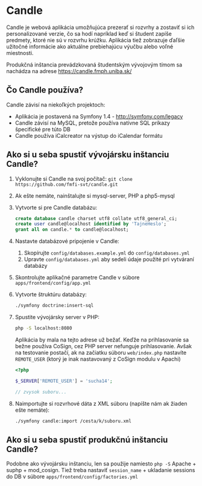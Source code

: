 # Candle

Candle je webová aplikácia umožňujúca prezerať si rozvrhy a zostaviť si ich
personalizované verzie, čo sa hodí napríklad keď si študent zapíše predmety,
ktoré nie sú v rozvrhu krúžku. Aplikácia tiež zobrazuje ďaľšie užitočné informácie
ako aktuálne prebiehajúcu výučbu alebo voľné miestnosti.

Produkčná inštancia prevádzkovaná študentským vývojovým tímom sa nachádza na adrese
https://candle.fmph.uniba.sk/

## Čo Candle používa?

Candle závisí na niekoľkých projektoch:

* Aplikácia je postavená na Symfony 1.4 - http://symfony.com/legacy
* Candle závisí na MySQL, pretože používa natívne SQL príkazy špecifické pre túto DB
* Candle používa iCalcreator na výstup do iCalendar formátu

## Ako si u seba spustiť vývojársku inštanciu Candle?

1. Vyklonujte si Candle na svoj počítač: `git clone https://github.com/fmfi-svt/candle.git`
2. Ak ešte nemáte, nainštalujte si mysql-server, PHP a php5-mysql
3. Vytvorte si pre Candle databázu:

   ```sql
   create database candle charset utf8 collate utf8_general_ci;
   create user candle@localhost identified by 'TajneHeslo';
   grant all on candle.* to candle@localhost;
   ```

4. Nastavte databázové pripojenie v Candle:
   1. Skopírujte `config/databases.example.yml` do `config/databases.yml`
   2. Upravte `config/databases.yml` aby sedeli údaje použité pri vytváraní databázy
5. Skontrolujte aplikačné parametre Candle v súbore `apps/frontend/config/app.yml`
6. Vytvorte štruktúru databázy:

   ```bash
   ./symfony doctrine:insert-sql
   ```

7. Spustite vývojársky server v PHP:

   ```bash
   php -S localhost:8080
   ```

   Aplikácia by mala na tejto adrese už bežať. Keďže na prihlasovanie sa bežne
   používa CoSign, cez PHP server nefunguje prihlasovanie. Avšak na testovanie
   postačí, ak na začiatku súboru `web/index.php` nastavíte `REMOTE_USER`
   (ktorý je inak nastavovaný z CoSign modulu v Apachi)

   ```php
   <?php
   
   $_SERVER['REMOTE_USER'] = 'sucha14';
   
   // zvysok suboru...
   ```

8. Naimportujte si rozvrhové dáta z XML súboru (napíšte nám ak žiaden ešte nemáte):

   ```bash
   ./symfony candle:import /cesta/k/suboru.xml
   ```

## Ako si u seba spustiť produkčnú inštanciu Candle?

Podobne ako vývojársku inštanciu, len sa použije namiesto `php -S` Apache + suphp + mod_cosign.
Tiež treba nastaviť `session_name` + ukladanie sessions do DB v súbore `apps/frontend/config/factories.yml`


